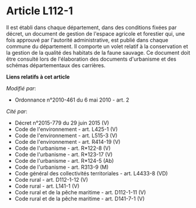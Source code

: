 # Article L112-1

Il est établi dans chaque département, dans des conditions fixées par décret, un document de gestion de l'espace agricole et
forestier qui, une fois approuvé par l'autorité administrative, est publié dans chaque commune du département. Il comporte un
volet relatif à la conservation et la gestion de la qualité des habitats de la faune sauvage. Ce document doit être consulté
lors de l'élaboration des documents d'urbanisme et des schémas départementaux des carrières.

**Liens relatifs à cet article**

_Modifié par_:

  - Ordonnance n°2010-461 du 6 mai 2010 - art. 2

_Cité par_:

  - Décret n°2015-779 du 29 juin 2015 (V)
  - Code de l'environnement - art. L425-1 (V)
  - Code de l'environnement - art. L515-3 (V)
  - Code de l'environnement - art. R414-19 (V)
  - Code de l'urbanisme - art. R*122-8 (V)
  - Code de l'urbanisme - art. R*123-17 (V)
  - Code de l'urbanisme - art. R*124-5 (Ab)
  - Code de l'urbanisme - art. R313-9 (M)
  - Code général des collectivités territoriales - art. L4433-8 (VD)
  - Code rural - art. D112-1-12 (V)
  - Code rural - art. L141-1 (V)
  - Code rural et de la pêche maritime - art. D112-1-11 (V)
  - Code rural et de la pêche maritime - art. D141-7-1 (V)
